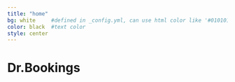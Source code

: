 ```yaml
---
title: "home"
bg: white     #defined in _config.yml, can use html color like '#010101'
color: black  #text color
style: center
---
```



# Dr.Bookings